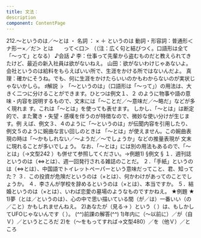 ```yaml
---
title: 文法：
description
component: ContentPage
---
```



212.～というのは／～とは ・
名詞 ： × ＋ というのは
動詞・形容詞：普通形＜ナ形ー×／だ＞ とは
      って＜口＞
（（注：広く句と結びつく。口語形は全て「～って」となる）
♪会話 ♪
李：仕事って先輩から盗むものだと教えられてきたけど、最近の新入社員は欲がないねえ。
山田：欲がないわけじゃあないよ。会社というのは給料をもらえばいい所で、生涯をかける所ではないんだよ。 真理：確かにそうね。でも、何に生涯をかけたらいいのかもわからないのが実状じゃないかしら。
♯解説 ♭
「～というのは」（口語形は「～って」）の用法は、大きく二つに分けることができます。ひとつは例文１、２ のように物事や語の意味・内容を説明するもので、文末には「～ことだ／～意味だ／～略だ」などが多く現れま す。これは「～とは」を使っても表せます。
しかし、「～とは」は断定的で、また驚き・失望・感嘆を伴うのが特徴なので、微妙な使い分けが生じます。例 えば、例文３、４のように「～というのは」が伝聞内容を引用したり、例文５のように婉曲な言い回しのときは 「～とは」が使えません。この婉曲表現の時は「～かもしれない／～ようだ／～でしょうか」などの推量表現が 文末に現れることが多いでしょう。
なお、「～とは」には別の用法もあるので、「～とは」（→文型242 ）も併せて参照してください。→例題1)
§例文 §
１．週刊誌というのは（⇔とは）、週一回発行される雑誌のことだ。
２．「手紙」というのは（⇔とは）、中国語でトイレットペーパーという意味だってこと、君、知ってた？
３．この投資が危険だというのは（×とは）、何かわけがあってのことでしょうか。
４．李さんが学校を辞めるというのは（×とは）、本当ですか。
５．結婚というのは（×とは）、いわば恋愛の墓場のようなものですかねえ。
★例題 ★
1)夢（とは／というのは）、心の中で思い描いている間（が／は）一番いい（の／こと）かもしれませんねえ。
2)あなたが（見る→ ）という（ ）は、もしかしてUFOじゃないんです（ ）。
(^^)前課の解答(^^)
1)年内に（～以前に）／が（自Ｖ）／というところだ
2)を（～をもってすれば→文型480）／を（他Ｖ）／ところ
